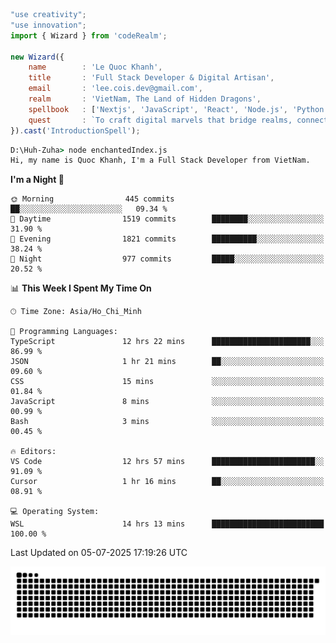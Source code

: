 <!--x axis divider-->

```js 
"use creativity";
"use innovation";
import { Wizard } from 'codeRealm';

new Wizard({
    name        : 'Le Quoc Khanh',
    title       : 'Full Stack Developer & Digital Artisan',
    email       : 'lee.cois.dev@gmail.com',
    realm       : 'VietNam, The Land of Hidden Dragons',
    spellbook   : ['Nextjs', 'JavaScript', 'React', 'Node.js', 'Python', 'Django', 'Cloud Services'],
    quest       : `To craft digital marvels that bridge realms, connect cultures, and bring imagination to life.`,
}).cast('IntroductionSpell');
```

```cmd
D:\Huh-Zuha> node enchantedIndex.js
Hi, my name is Quoc Khanh, I'm a Full Stack Developer from VietNam.
```
<!--START_SECTION:waka-->
**I'm a Night 🦉** 

```text
🌞 Morning                445 commits         ██░░░░░░░░░░░░░░░░░░░░░░░   09.34 % 
🌆 Daytime                1519 commits        ████████░░░░░░░░░░░░░░░░░   31.90 % 
🌃 Evening                1821 commits        ██████████░░░░░░░░░░░░░░░   38.24 % 
🌙 Night                  977 commits         █████░░░░░░░░░░░░░░░░░░░░   20.52 % 
```


📊 **This Week I Spent My Time On** 

```text
🕑︎ Time Zone: Asia/Ho_Chi_Minh

💬 Programming Languages: 
TypeScript               12 hrs 22 mins      ██████████████████████░░░   86.99 % 
JSON                     1 hr 21 mins        ██░░░░░░░░░░░░░░░░░░░░░░░   09.60 % 
CSS                      15 mins             ░░░░░░░░░░░░░░░░░░░░░░░░░   01.84 % 
JavaScript               8 mins              ░░░░░░░░░░░░░░░░░░░░░░░░░   00.99 % 
Bash                     3 mins              ░░░░░░░░░░░░░░░░░░░░░░░░░   00.45 % 

🔥 Editors: 
VS Code                  12 hrs 57 mins      ███████████████████████░░   91.09 % 
Cursor                   1 hr 16 mins        ██░░░░░░░░░░░░░░░░░░░░░░░   08.91 % 

💻 Operating System: 
WSL                      14 hrs 13 mins      █████████████████████████   100.00 % 
```


 Last Updated on 05-07-2025 17:19:26 UTC
<!--END_SECTION:waka-->
<picture>
  <source media="(prefers-color-scheme: dark)" srcset="https://raw.githubusercontent.com/leecois/leecois/output/github-contribution-grid-snake-dark.svg">
  <source media="(prefers-color-scheme: light)" srcset="https://raw.githubusercontent.com/leecois/leecois/output/github-contribution-grid-snake.svg">
  <img alt="github contribution grid snake animation" src="https://raw.githubusercontent.com/leecois/leecois/output/github-contribution-grid-snake.svg">
</picture>
